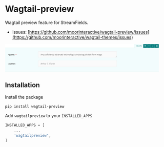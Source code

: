 # Wagtail-preview

Wagtail preview feature for StreamFields.

* Issues: [https://github.com/moorinteractive/wagtail-preview/issues](https://github.com/moorinteractive/wagtail-themes/issues)

![Wagtail preview](./docs/screenshot.jpg)

## Installation

Install the package

```
pip install wagtail-preview
```

Add `wagtailpreview` to your `INSTALLED_APPS`

```python
INSTALLED_APPS = [
    ...
    'wagtailpreview',
]
```
